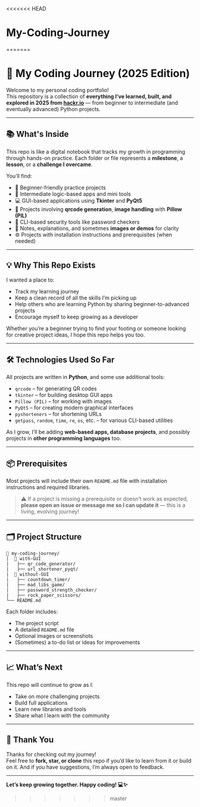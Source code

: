 <<<<<<< HEAD
# My-Coding-Journey
=======
# 🌱 My Coding Journey (2025 Edition)

Welcome to my personal coding portfolio!  
This repository is a collection of **everything I’ve learned, built, and explored in 2025 from [hackr.io](https://hackr.io/blog/python-projects)** — from beginner to intermediate (and eventually advanced) Python projects.

---

## 📚 What's Inside

This repo is like a digital notebook that tracks my growth in programming through hands-on practice. Each folder or file represents a **milestone**, a **lesson**, or a **challenge I overcame**.

You’ll find:

-   🧠 Beginner-friendly practice projects
-   🔄 Intermediate logic-based apps and mini tools
-   💻 GUI-based applications using **Tkinter** and **PyQt5**
-   📸 Projects involving **qrcode generation**, **image handling** with **Pillow (PIL)**
-   🔐 CLI-based security tools like password checkers
-   🧪 Notes, explanations, and sometimes **images or demos** for clarity
-   ⚙️ Projects with installation instructions and prerequisites (when needed)

---

## 💡 Why This Repo Exists

I wanted a place to:

-   Track my learning journey
-   Keep a clean record of all the skills I’m picking up
-   Help others who are learning Python by sharing beginner-to-advanced projects
-   Encourage myself to keep growing as a developer

Whether you’re a beginner trying to find your footing or someone looking for creative project ideas, I hope this repo helps you too.

---

## 🛠 Technologies Used So Far

All projects are written in **Python**, and some use additional tools:

-   `qrcode` – for generating QR codes
-   `tkinter` – for building desktop GUI apps
-   `Pillow (PIL)` – for working with images
-   `PyQt5` – for creating modern graphical interfaces
-   `pyshorteners` – for shortening URLs
-   `getpass`, `random`, `time`, `re`, `os`, etc. – for various CLI-based utilities

As I grow, I’ll be adding **web-based apps, database projects**, and possibly projects in **other programming languages** too.

---

## 📦 Prerequisites

Most projects will include their own `README.md` file with installation instructions and required libraries.

> ⚠️ If a project is missing a prerequisite or doesn’t work as expected, **please open an issue or message me so I can update it** — this is a living, evolving journey!

---

## 🗂 Project Structure

```
📁 my-coding-journey/
|  📁 with-GUI
|   ├── qr_code_generator/
|   ├── url_shortener_pyqt/
|  📁 without-GUI
|   ├── countdown_timer/
|   ├── mad_libs_game/
|   ├── password_strength_checker/
|   ├── rock_paper_scissors/
└── README.md
```

Each folder includes:

-   The project script
-   A detailed `README.md` file
-   Optional images or screenshots
-   (Sometimes) a to-do list or ideas for improvements

---

## 📈 What’s Next

This repo will continue to grow as I:

-   Take on more challenging projects
-   Build full applications
-   Learn new libraries and tools
-   Share what I learn with the community

---

## 🙌 Thank You

Thanks for checking out my journey!  
Feel free to **fork, star, or clone** this repo if you’d like to learn from it or build on it. And if you have suggestions, I’m always open to feedback.

---

**Let’s keep growing together. Happy coding! 💻✨**
>>>>>>> master
